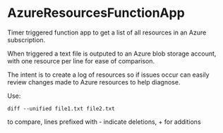 ﻿# AzureResourcesFunctionApp
Timer triggered function app to get a list of all resources in an Azure subscription.

When triggered a text file is outputed to an Azure blob storage account, with one resource per line for ease of comparison.

The intent is to create a log of resources so if issues occur can easily review changes made to Azure resources to help diagnose.

Use:
```
diff --unified file1.txt file2.txt
```
to compare, lines prefixed with - indicate deletions, + for additions
